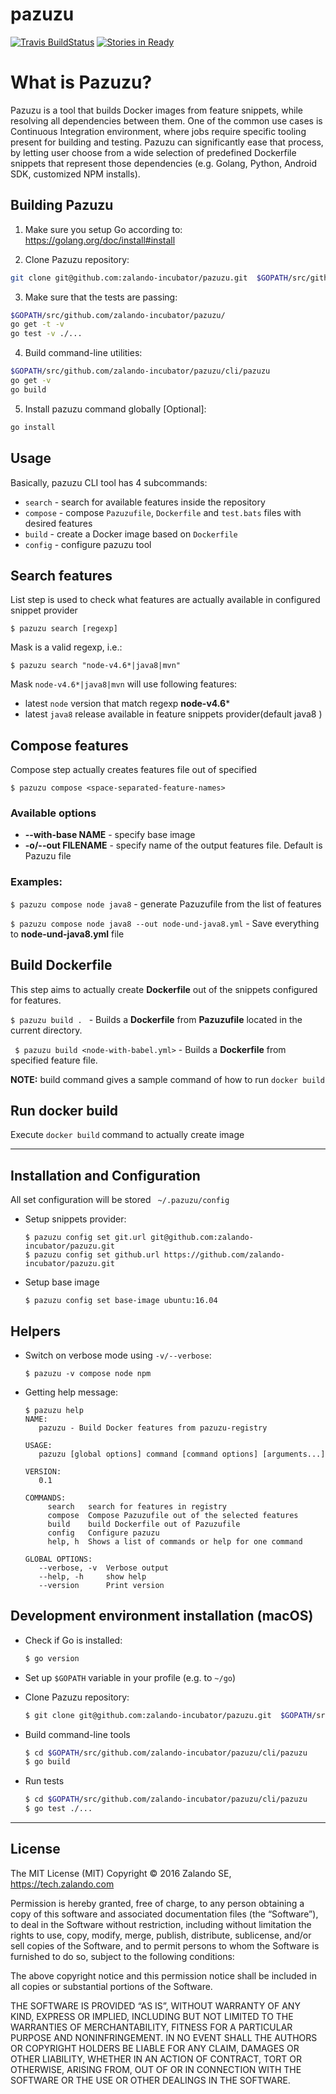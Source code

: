 # pazuzu
[![Travis BuildStatus](https://travis-ci.org/zalando-incubator/pazuzu.svg?branch=master)](https://travis-ci.org/zalando-incubator/pazuzu)
[![Stories in Ready](https://badge.waffle.io/zalando/pazuzu.png?label=ready&title=Ready)](https://waffle.io/zalando/pazuzu)


# What is Pazuzu?
Pazuzu is a tool that builds Docker images from feature snippets, while
resolving all dependencies between them. One of the common use cases is
Continuous Integration environment, where jobs require specific tooling present
for building and testing. Pazuzu can significantly ease that process, by
letting user choose from a wide selection of predefined Dockerfile snippets
that represent those dependencies (e.g. Golang, Python, Android SDK, customized
NPM installs).


## Building Pazuzu
1. Make sure you setup Go according to: https://golang.org/doc/install#install

2. Clone Pazuzu repository:
  ```bash
  git clone git@github.com:zalando-incubator/pazuzu.git  $GOPATH/src/github.com/zalando-incubator/pazuzu
  ```

3. Make sure that the tests are passing:
  ```bash
  $GOPATH/src/github.com/zalando-incubator/pazuzu/
  go get -t -v
  go test -v ./...
  ```

4. Build command-line utilities:
  ```bash
  $GOPATH/src/github.com/zalando-incubator/pazuzu/cli/pazuzu
  go get -v
  go build
  ```

5. Install pazuzu command globally [Optional]:
  ```bash
  go install
  ```

## Usage

Basically, pazuzu CLI tool has 4 subcommands:
- `search` - search for available features inside the repository
- `compose` - compose `Pazuzufile`, `Dockerfile` and `test.bats` files with desired features
- `build` - create a Docker image based on `Dockerfile`
- `config` - configure pazuzu tool

## Search features
List step is used to check what features are actually available in configured snippet provider
```
$ pazuzu search [regexp]
```
Mask is a valid regexp, i.e.:
```
$ pazuzu search "node-v4.6*|java8|mvn"
```
Mask `node-v4.6*|java8|mvn` will use following features:
- latest `node` version that match regexp **node-v4.6***
- latest `java8` release available in feature snippets provider(default java8 )

## Compose features
Compose step actually creates features file out of specified
```
$ pazuzu compose <space-separated-feature-names>
```
### Available options
- **--with-base NAME** - specify base image
- **-o/--out FILENAME** - specify name of the output features file. Default is Pazuzu file
### Examples:
`$ pazuzu compose node java8` - generate Pazuzufile from the list of features

`$ pazuzu compose node java8 --out node-und-java8.yml` - Save everything to **node-und-java8.yml** file

## Build Dockerfile
This step aims to actually create **Dockerfile** out of the snippets configured for features.

`$ pazuzu build . `  - Builds a **Dockerfile** from **Pazuzufile** located in the current directory.

` $ pazuzu build <node-with-babel.yml>` - Builds a **Dockerfile** from specified feature file.

**NOTE:** build command gives a sample command of how to run `docker
build`

## Run docker build
Execute `docker build` command to actually create image

---
## Installation and Configuration
All set configuration will be stored ` ~/.pazuzu/config`

-  Setup snippets provider:

    ```
    $ pazuzu config set git.url git@github.com:zalando-incubator/pazuzu.git
    $ pazuzu config set github.url https://github.com/zalando-incubator/pazuzu.git
    ```
- Setup base image

  ```
  $ pazuzu config set base-image ubuntu:16.04
  ```

## Helpers

- Switch on verbose mode using `-v/--verbose`:
    ```
	$ pazuzu -v compose node npm
	```
- Getting help message:
	```
	$ pazuzu help
	NAME:
	   pazuzu - Build Docker features from pazuzu-registry

	USAGE:
	   pazuzu [global options] command [command options] [arguments...]

	VERSION:
	   0.1

	COMMANDS:
	     search   search for features in registry
	     compose  Compose Pazuzufile out of the selected features
	     build    build Dockerfile out of Pazuzufile
	     config   Configure pazuzu
	     help, h  Shows a list of commands or help for one command

	GLOBAL OPTIONS:
	   --verbose, -v  Verbose output
	   --help, -h     show help
	   --version      Print version

	```

## Development environment installation (macOS)

- Check if Go is installed:
  ```bash
  $ go version
  ```

- Set up `$GOPATH` variable in your profile (e.g. to `~/go`)

- Clone Pazuzu repository:
  ```bash
  $ git clone git@github.com:zalando-incubator/pazuzu.git  $GOPATH/src/github.com/zalando-incubator/pazuzu
  ```
- Build command-line tools
  ```bash
  $ cd $GOPATH/src/github.com/zalando-incubator/pazuzu/cli/pazuzu
  $ go build
  ```
- Run tests
  ```bash
  $ cd $GOPATH/src/github.com/zalando-incubator/pazuzu/cli/pazuzu
  $ go test ./...  
  ```


---
License
---

The MIT License (MIT)
Copyright © 2016 Zalando SE, https://tech.zalando.com

Permission is hereby granted, free of charge, to any person obtaining a copy
of this software and associated documentation files (the “Software”), to deal
in the Software without restriction, including without limitation the rights
to use, copy, modify, merge, publish, distribute, sublicense, and/or sell
copies of the Software, and to permit persons to whom the Software is
furnished to do so, subject to the following conditions:

The above copyright notice and this permission notice shall be included in
all copies or substantial portions of the Software.

THE SOFTWARE IS PROVIDED “AS IS”, WITHOUT WARRANTY OF ANY KIND, EXPRESS OR
IMPLIED, INCLUDING BUT NOT LIMITED TO THE WARRANTIES OF MERCHANTABILITY,
FITNESS FOR A PARTICULAR PURPOSE AND NONINFRINGEMENT. IN NO EVENT SHALL THE
AUTHORS OR COPYRIGHT HOLDERS BE LIABLE FOR ANY CLAIM, DAMAGES OR OTHER
LIABILITY, WHETHER IN AN ACTION OF CONTRACT, TORT OR OTHERWISE, ARISING FROM,
OUT OF OR IN CONNECTION WITH THE SOFTWARE OR THE USE OR OTHER DEALINGS IN
THE SOFTWARE.
